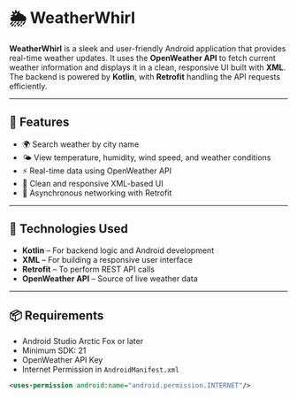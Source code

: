 # 🌦️ WeatherWhirl

**WeatherWhirl** is a sleek and user-friendly Android application that provides real-time weather updates. It uses the **OpenWeather API** to fetch current weather information and displays it in a clean, responsive UI built with **XML**. The backend is powered by **Kotlin**, with **Retrofit** handling the API requests efficiently.

---

## 📱 Features

- 🌍 Search weather by city name  
- 🌤️ View temperature, humidity, wind speed, and weather conditions  
- ⚡ Real-time data using OpenWeather API  
- 🎨 Clean and responsive XML-based UI  
- 🚀 Asynchronous networking with Retrofit  

---

## 🔧 Technologies Used

- **Kotlin** – For backend logic and Android development  
- **XML** – For building a responsive user interface  
- **Retrofit** – To perform REST API calls  
- **OpenWeather API** – Source of live weather data  

---

## 📦 Requirements

- Android Studio Arctic Fox or later  
- Minimum SDK: 21  
- OpenWeather API Key  
- Internet Permission in `AndroidManifest.xml`

```xml
<uses-permission android:name="android.permission.INTERNET"/>
